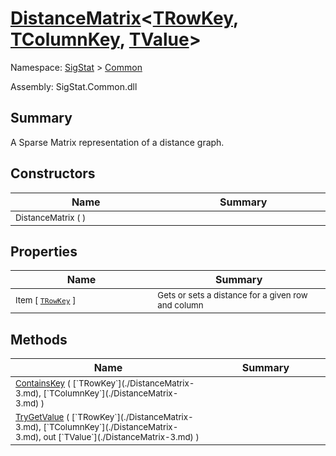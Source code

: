 # [DistanceMatrix](./DistanceMatrix-3.md)\<[TRowKey](./DistanceMatrix-3.md), [TColumnKey](./DistanceMatrix-3.md), [TValue](./DistanceMatrix-3.md)>

Namespace: [SigStat](../../) > [Common](./README.md)

Assembly: SigStat.Common.dll

## Summary
A Sparse Matrix representation of a distance graph.

## Constructors

| Name<div><a href="#"><img width=400></a></div> | Summary<div><a href="#"><img width=475></a></div> | 
| --- | --- | 
| <sub>DistanceMatrix (  )</sub> | <sub></sub> | 


## Properties

| Name<div><a href="#"><img width=400></a></div> | Summary<div><a href="#"><img width=475></a></div> | 
| --- | --- | 
| <sub>Item [ [`TRowKey`](./DistanceMatrix-3.md) ]</sub> | <sub>Gets or sets a distance for a given row and column</sub> | 


## Methods

| Name<div><a href="#"><img width=400></a></div> | Summary<div><a href="#"><img width=475></a></div> | 
| --- | --- | 
| <sub>[ContainsKey](./Methods/DistanceMatrix`3--ContainsKey.md) ( [`TRowKey`](./DistanceMatrix-3.md), [`TColumnKey`](./DistanceMatrix-3.md) )</sub> | <sub></sub> | 
| <sub>[TryGetValue](./Methods/DistanceMatrix`3--TryGetValue.md) ( [`TRowKey`](./DistanceMatrix-3.md), [`TColumnKey`](./DistanceMatrix-3.md), out [`TValue`](./DistanceMatrix-3.md) )</sub> | <sub></sub> | 


